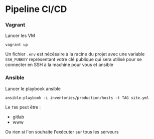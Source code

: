 # Pipeline CI/CD

### Vagrant

Lancer les VM
```
vagrant up
```

Un fichier `.env` est nécésaire à la racine du projet avec une variable `SSH_PUBKEY` représentant votre clé publique qui sera utilisé pour se connecter en SSH à la machine pour vous et ansible

### Ansible

Lancer le playbook ansible
```
ansible-playbook -i inventories/production/hosts -t TAG site.yml
```

Le `TAG` peut être :
- gitlab
- www

Ou rien si l'on souhaite l'exécuter sur tous les serveurs